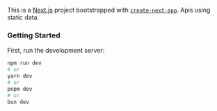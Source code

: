 This is a [Next.js](https://nextjs.org/) project bootstrapped with [`create-next-app`](https://github.com/vercel/next.js/tree/canary/packages/create-next-app).
Apis using static data.
### Getting Started

First, run the development server:

```bash
npm run dev
# or
yarn dev
# or
pnpm dev
# or
bun dev
```
